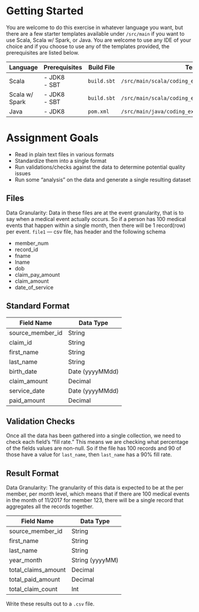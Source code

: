 # Getting Started

You are welcome to do this exercise in whatever language you want, but there are a few starter templates available under
`/src/main` if you want to use Scala, Scala w/ Spark, or Java. You are welcome to use any IDE of your choice and if you 
choose to use any of the templates provided, the prerequisites are listed below. 

| Language | Prerequisites | Build File | Template Location |   
| -------- | ------------- | ---------- | ----------------- | 
| Scala    | - JDK8 <br /> - SBT |  `build.sbt` | `/src/main/scala/coding_exercise/ScalaDataPipeline.scala` | 
| Scala w/ Spark | - JDK8 <br /> - SBT |  `build.sbt` | `/src/main/scala/coding_exercise/ScalaSparkDataPipeline.scala` | 
| Java | - JDK8  | `pom.xml` | `/src/main/java/coding_exercise/JavaDataPipeline.java` |

# Assignment Goals

- Read in plain text files in various formats
- Standardize them into a single format
- Run validations/checks against the data to determine potential quality issues
- Run some “analysis” on the data and generate a single resulting dataset

## Files
Data Granularity: Data in these files are at the event granularity, that is to say when a medical event actually occurs. So 
if a person has 100 medical events that happen within a single month, then there will be 1 record(row) per event.
`file1` — csv file, has header and the following schema

- member_num
- record_id
- fname
- lname
- dob
- claim_pay_amount
- claim_amount
- date_of_service

## Standard Format

| Field Name       | Data Type       |
| ---------------- | ---------       |
| source_member_id | String          |
| claim_id         | String          |
| first_name       | String          |
| last_name        | String          |
| birth_date       | Date (yyyyMMdd) |
| claim_amount     | Decimal         |
| service_date     | Date (yyyyMMdd) |
| paid_amount      | Decimal         |


## Validation Checks

Once all the data has been gathered into a single collection, we need to check each field’s “fill rate.” This means we are 
checking what percentage of the fields values are non-null. So if the file has 100 records and 90 of those have a value 
for `last_name`, then `last_name` has a 90% fill rate.

## Result Format
Data Granularity: The granularity of this data is expected to be at the per member, per month level, which means that if 
there are 100 medical events in the month of 11/2017 for member 123, there will be a single record that aggregates all 
the records together.

| Field Name          | Data Type       |
| ------------------- | --------------- |
| source_member_id    | String          |
| first_name          | String          |
| last_name           | String          |
| year_month          | String (yyyyMM) |
| total_claims_amount | Decimal         |
| total_paid_amount   | Decimal         |
| total_claim_count   | Int             |

Write these results out to a `.csv` file.